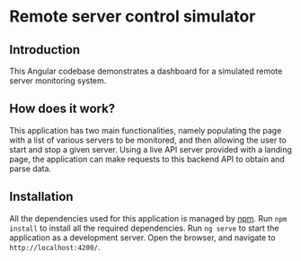 # Remote server control simulator

## Introduction

This Angular codebase demonstrates a dashboard for a simulated remote server monitoring system.

## How does it work?

This application has two main functionalities, namely populating the page with a list of various servers to be monitored, and then allowing the user to start and stop a given server. Using a live API server provided with a landing page, the application can make requests to this backend API to obtain and parse data. 

## Installation

All the dependencies used for this application is managed by [npm](https://www.npmjs.com/). Run `npm install` to install all the required dependencies. Run `ng serve` to start the application as a development server. Open the browser, and navigate to `http://localhost:4200/`.
